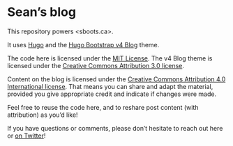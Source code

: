 # Sean’s blog

This repository powers <sboots.ca>.

It uses [Hugo](https://gohugo.io) and the [Hugo Bootstrap v4 Blog](https://github.com/alanorth/hugo-theme-bootstrap4-blog) theme.

The code here is licensed under the [MIT License](https://github.com/sboots/sboots.ca/blob/master/LICENSE). The v4 Blog theme is licensed under the [Creative Commons Attribution 3.0 license](https://github.com/alanorth/hugo-theme-bootstrap4-blog/blob/master/LICENSE.txt). 

Content on the blog is licensed under the [Creative Commons Attribution 4.0 International license](https://creativecommons.org/licenses/by/4.0/). That means you can share and adapt the material, provided you give appropriate credit and indicate if changes were made.

Feel free to reuse the code here, and to reshare post content (with attribution) as you’d like!

If you have questions or comments, please don’t hesitate to reach out here or [on Twitter](https://twitter.com/sboots)!
